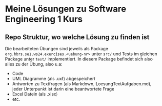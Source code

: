 # Meine Lösungen zu Software Engineering 1 Kurs

## Repo Struktur, wo welche Lösung zu finden ist
Die bearbeiteten Übungen sind jeweils als Package ```org.hbrs.se1.ws24.exercises.<uebung-nr>```
unter ```src/``` und Tests im gleichen Package unter ```test/``` implementiert.
In diesem Package befindet sich also alles zu der Übung, also u.a:
- Code
- UML Diagramme (als .uxf) abgespeichert
- Antworten zu Textfragen (als Markdown, LoesungTextAufgaben.md), jeder Unterpunkt ist darin eine beantwortete Frage
- Excel Datein (als .xlsx)
- etc.



